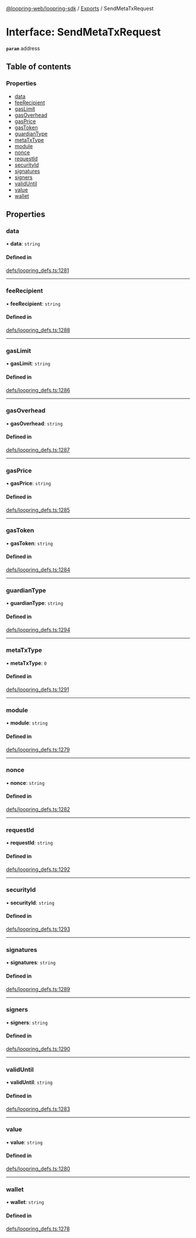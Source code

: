 [@loopring-web/loopring-sdk](../README.md) / [Exports](../modules.md) / SendMetaTxRequest

# Interface: SendMetaTxRequest

**`param`** address

## Table of contents

### Properties

- [data](SendMetaTxRequest.md#data)
- [feeRecipient](SendMetaTxRequest.md#feerecipient)
- [gasLimit](SendMetaTxRequest.md#gaslimit)
- [gasOverhead](SendMetaTxRequest.md#gasoverhead)
- [gasPrice](SendMetaTxRequest.md#gasprice)
- [gasToken](SendMetaTxRequest.md#gastoken)
- [guardianType](SendMetaTxRequest.md#guardiantype)
- [metaTxType](SendMetaTxRequest.md#metatxtype)
- [module](SendMetaTxRequest.md#module)
- [nonce](SendMetaTxRequest.md#nonce)
- [requestId](SendMetaTxRequest.md#requestid)
- [securityId](SendMetaTxRequest.md#securityid)
- [signatures](SendMetaTxRequest.md#signatures)
- [signers](SendMetaTxRequest.md#signers)
- [validUntil](SendMetaTxRequest.md#validuntil)
- [value](SendMetaTxRequest.md#value)
- [wallet](SendMetaTxRequest.md#wallet)

## Properties

### data

• **data**: `string`

#### Defined in

[defs/loopring_defs.ts:1281](https://github.com/Loopring/loopring_sdk/blob/427d9da/src/defs/loopring_defs.ts#L1281)

___

### feeRecipient

• **feeRecipient**: `string`

#### Defined in

[defs/loopring_defs.ts:1288](https://github.com/Loopring/loopring_sdk/blob/427d9da/src/defs/loopring_defs.ts#L1288)

___

### gasLimit

• **gasLimit**: `string`

#### Defined in

[defs/loopring_defs.ts:1286](https://github.com/Loopring/loopring_sdk/blob/427d9da/src/defs/loopring_defs.ts#L1286)

___

### gasOverhead

• **gasOverhead**: `string`

#### Defined in

[defs/loopring_defs.ts:1287](https://github.com/Loopring/loopring_sdk/blob/427d9da/src/defs/loopring_defs.ts#L1287)

___

### gasPrice

• **gasPrice**: `string`

#### Defined in

[defs/loopring_defs.ts:1285](https://github.com/Loopring/loopring_sdk/blob/427d9da/src/defs/loopring_defs.ts#L1285)

___

### gasToken

• **gasToken**: `string`

#### Defined in

[defs/loopring_defs.ts:1284](https://github.com/Loopring/loopring_sdk/blob/427d9da/src/defs/loopring_defs.ts#L1284)

___

### guardianType

• **guardianType**: `string`

#### Defined in

[defs/loopring_defs.ts:1294](https://github.com/Loopring/loopring_sdk/blob/427d9da/src/defs/loopring_defs.ts#L1294)

___

### metaTxType

• **metaTxType**: ``0``

#### Defined in

[defs/loopring_defs.ts:1291](https://github.com/Loopring/loopring_sdk/blob/427d9da/src/defs/loopring_defs.ts#L1291)

___

### module

• **module**: `string`

#### Defined in

[defs/loopring_defs.ts:1279](https://github.com/Loopring/loopring_sdk/blob/427d9da/src/defs/loopring_defs.ts#L1279)

___

### nonce

• **nonce**: `string`

#### Defined in

[defs/loopring_defs.ts:1282](https://github.com/Loopring/loopring_sdk/blob/427d9da/src/defs/loopring_defs.ts#L1282)

___

### requestId

• **requestId**: `string`

#### Defined in

[defs/loopring_defs.ts:1292](https://github.com/Loopring/loopring_sdk/blob/427d9da/src/defs/loopring_defs.ts#L1292)

___

### securityId

• **securityId**: `string`

#### Defined in

[defs/loopring_defs.ts:1293](https://github.com/Loopring/loopring_sdk/blob/427d9da/src/defs/loopring_defs.ts#L1293)

___

### signatures

• **signatures**: `string`

#### Defined in

[defs/loopring_defs.ts:1289](https://github.com/Loopring/loopring_sdk/blob/427d9da/src/defs/loopring_defs.ts#L1289)

___

### signers

• **signers**: `string`

#### Defined in

[defs/loopring_defs.ts:1290](https://github.com/Loopring/loopring_sdk/blob/427d9da/src/defs/loopring_defs.ts#L1290)

___

### validUntil

• **validUntil**: `string`

#### Defined in

[defs/loopring_defs.ts:1283](https://github.com/Loopring/loopring_sdk/blob/427d9da/src/defs/loopring_defs.ts#L1283)

___

### value

• **value**: `string`

#### Defined in

[defs/loopring_defs.ts:1280](https://github.com/Loopring/loopring_sdk/blob/427d9da/src/defs/loopring_defs.ts#L1280)

___

### wallet

• **wallet**: `string`

#### Defined in

[defs/loopring_defs.ts:1278](https://github.com/Loopring/loopring_sdk/blob/427d9da/src/defs/loopring_defs.ts#L1278)
